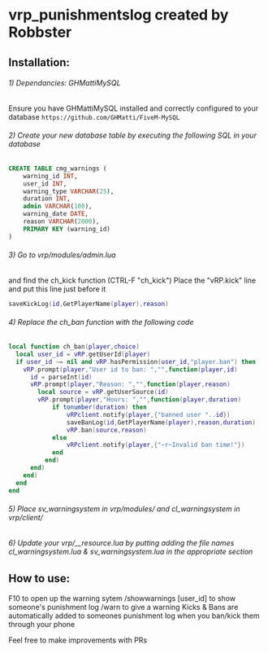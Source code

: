 # vrp_punishmentslog created by Robbster

## Installation:

###### 1) Dependancies: GHMattiMySQL

Ensure you have GHMattiMySQL installed and correctly configured to your database
```https://github.com/GHMatti/FiveM-MySQL```

###### 2) Create your new database table by executing the following SQL in your database

```SQL
CREATE TABLE cmg_warnings (
	warning_id INT,
	user_id INT,
	warning_type VARCHAR(25),
	duration INT,
	admin VARCHAR(100),
	warning_date DATE,
	reason VARCHAR(2000),
	PRIMARY KEY (warning_id)
)
```

###### 3) Go to vrp/modules/admin.lua 
and find the ch_kick function (CTRL-F "ch_kick")
Place the "vRP.kick" line and put this line just before it
```lua
saveKickLog(id,GetPlayerName(player),reason)
```


###### 4) Replace the ch_ban function with the following code

```lua
local function ch_ban(player,choice)
  local user_id = vRP.getUserId(player)
  if user_id ~= nil and vRP.hasPermission(user_id,"player.ban") then
    vRP.prompt(player,"User id to ban: ","",function(player,id)
      id = parseInt(id)
      vRP.prompt(player,"Reason: ","",function(player,reason)
        local source = vRP.getUserSource(id)
		vRP.prompt(player,"Hours: ","",function(player,duration)
			if tonumber(duration) then
				vRPclient.notify(player,{"banned user "..id})
				saveBanLog(id,GetPlayerName(player),reason,duration)
				vRP.ban(source,reason)
			else
				vRPclient.notify(player,{"~r~Invalid ban time!"})
			end
		  end)
      end)
    end)
  end
end
```

###### 5) Place sv_warningsystem in vrp/modules/ and cl_warningsystem in vrp/client/

###### 6) Update your vrp/__resource.lua by putting adding the file names cl_warningsystem.lua & sv_warningsystem.lua in the appropriate section

## How to use:

F10 to open up the warning sytem
/showwarnings [user_id] to show someone's punishment log
/warn to give a warning
Kicks & Bans are automatically added to someones punishment log when you ban/kick them through your phone

Feel free to make improvements with PRs


